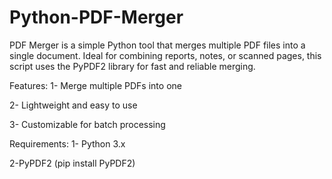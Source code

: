 # Python-PDF-Merger

PDF Merger is a simple Python tool that merges multiple PDF files into a single document. Ideal for combining reports, notes, or scanned pages, this script uses the PyPDF2 library for fast and reliable merging.

Features:
1- Merge multiple PDFs into one

2- Lightweight and easy to use

3- Customizable for batch processing

Requirements:
1- Python 3.x

2-PyPDF2 (pip install PyPDF2)
